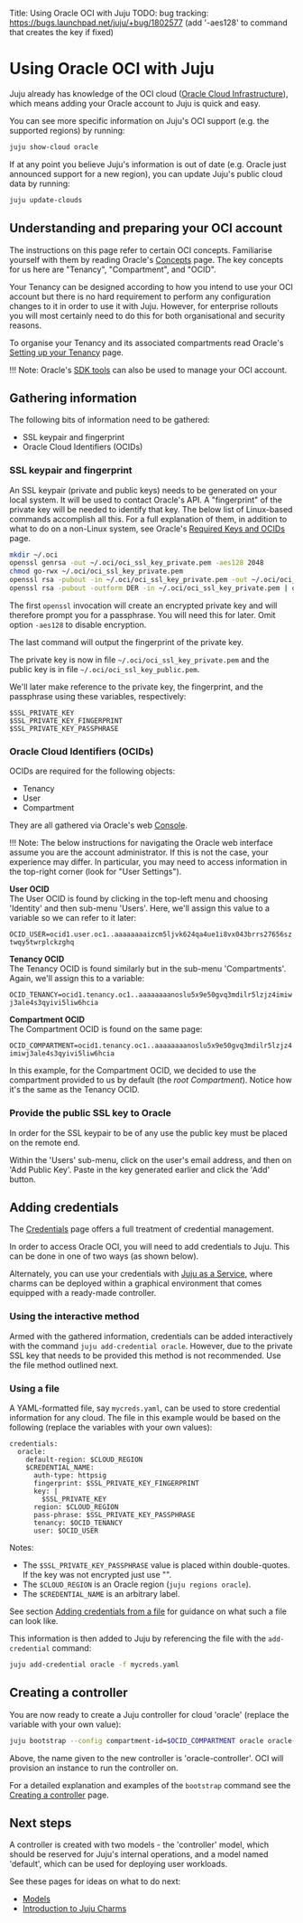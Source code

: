 Title: Using Oracle OCI with Juju
TODO:  bug tracking: https://bugs.launchpad.net/juju/+bug/1802577 (add '-aes128' to command that creates the key if fixed)

# Using Oracle OCI with Juju

Juju already has knowledge of the OCI cloud
([Oracle Cloud Infrastructure][oracle-oci]), which means adding your Oracle
account to Juju is quick and easy.

You can see more specific information on Juju's OCI support (e.g. the
supported regions) by running:

```bash
juju show-cloud oracle
```

If at any point you believe Juju's information is out of date (e.g. Oracle just 
announced support for a new region), you can update Juju's public cloud data by
running:
  
```bash
juju update-clouds
```

## Understanding and preparing your OCI account

The instructions on this page refer to certain OCI concepts. Familiarise
yourself with them by reading Oracle's [Concepts][oracle-oci-concepts] page.
The key concepts for us here are "Tenancy", "Compartment", and "OCID".

Your Tenancy can be designed according to how you intend to use your OCI
account but there is no hard requirement to perform any configuration changes
to it in order to use it with Juju. However, for enterprise rollouts you will
most certainly need to do this for both organisational and security reasons.

To organise your Tenancy and its associated compartments read Oracle's
[Setting up your Tenancy][oracle-oci-tenancy] page.

!!! Note:
    Oracle's [SDK tools][oracle-oci-cli] can also be used to manage your OCI
    account.

## Gathering information 

The following bits of information need to be gathered:

 - SSL keypair and fingerprint
 - Oracle Cloud Identifiers (OCIDs)

### SSL keypair and fingerprint

An SSL keypair (private and public keys) needs to be generated on your local
system. It will be used to contact Oracle's API. A "fingerprint" of the private
key will be needed to identify that key. The below list of Linux-based commands
accomplish all this. For a full explanation of them, in addition to what to do
on a non-Linux system, see Oracle's [Required Keys and OCIDs][oracle-oci-ssl]
page.

```bash
mkdir ~/.oci
openssl genrsa -out ~/.oci/oci_ssl_key_private.pem -aes128 2048
chmod go-rwx ~/.oci/oci_ssl_key_private.pem
openssl rsa -pubout -in ~/.oci/oci_ssl_key_private.pem -out ~/.oci/oci_ssl_key_public.pem
openssl rsa -pubout -outform DER -in ~/.oci/oci_ssl_key_private.pem | openssl md5 -c
```

The first `openssl` invocation will create an encrypted private key and will
therefore prompt you for a passphrase. You will need this for later. Omit
option `-aes128` to disable encryption.

The last command will output the fingerprint of the private key.

The private key is now in file `~/.oci/oci_ssl_key_private.pem` and the public
key is in file `~/.oci/oci_ssl_key_public.pem`.

We'll later make reference to the private key, the fingerprint, and the
passphrase using these variables, respectively:

`$SSL_PRIVATE_KEY`  
`$SSL_PRIVATE_KEY_FINGERPRINT`  
`$SSL_PRIVATE_KEY_PASSPHRASE`

### Oracle Cloud Identifiers (OCIDs)

OCIDs are required for the following objects:

 - Tenancy
 - User
 - Compartment

They are all gathered via Oracle's web [Console][oracle-oci-console].

!!! Note:
    The below instructions for navigating the Oracle web interface assume you
    are the account administrator. If this is not the case, your experience may
    differ. In particular, you may need to access information in the top-right
    corner (look for "User Settings").

**User OCID**  
The User OCID is found by clicking in the top-left menu and choosing 'Identity'
and then sub-menu 'Users'. Here, we'll assign this value to a variable so we
can refer to it later:

`OCID_USER=ocid1.user.oc1..aaaaaaaaizcm5ljvk624qa4ue1i8vx043brrs27656sztwqy5twrplckzghq`

**Tenancy OCID**  
The Tenancy OCID is found similarly but in the sub-menu 'Compartments'. Again,
we'll assign this to a variable:

`OCID_TENANCY=ocid1.tenancy.oc1..aaaaaaaanoslu5x9e50gvq3mdilr5lzjz4imiwj3ale4s3qyivi5liw6hcia`

**Compartment OCID**  
The Compartment OCID is found on the same page:

`OCID_COMPARTMENT=ocid1.tenancy.oc1..aaaaaaaanoslu5x9e50gvq3mdilr5lzjz4imiwj3ale4s3qyivi5liw6hcia`

In this example, for the Compartment OCID, we decided to use the compartment
provided to us by default (the *root Compartment*). Notice how it's the same as
the Tenancy OCID.

### Provide the public SSL key to Oracle

In order for the SSL keypair to be of any use the public key must be placed on
the remote end.

Within the 'Users' sub-menu, click on the user's email address, and then on
'Add Public Key'. Paste in the key generated earlier and click the 'Add'
button.

## Adding credentials

The [Credentials][credentials] page offers a full treatment of credential
management.

In order to access Oracle OCI, you will need to add credentials to Juju. This
can be done in one of two ways (as shown below).

Alternately, you can use your credentials with [Juju as a Service][jaas], where
charms can be deployed within a graphical environment that comes equipped with
a ready-made controller.

### Using the interactive method

Armed with the gathered information, credentials can be added interactively
with the command `juju add-credential oracle`. However, due to the private SSL
key that needs to be provided this method is not recommended. Use the file
method outlined next.

### Using a file

A YAML-formatted file, say `mycreds.yaml`, can be used to store credential
information for any cloud. The file in this example would be based on the
following (replace the variables with your own values):

```no-highlight
credentials:
  oracle:
    default-region: $CLOUD_REGION
    $CREDENTIAL_NAME:
      auth-type: httpsig
      fingerprint: $SSL_PRIVATE_KEY_FINGERPRINT
      key: |
        $SSL_PRIVATE_KEY
      region: $CLOUD_REGION
      pass-phrase: $SSL_PRIVATE_KEY_PASSPHRASE
      tenancy: $OCID_TENANCY
      user: $OCID_USER
```

Notes:

 - The `$SSL_PRIVATE_KEY_PASSPHRASE` value is placed within double-quotes. If the key was not encrypted just
use "".
 - The `$CLOUD_REGION` is an Oracle region (`juju regions oracle`).
 - The `$CREDENTIAL_NAME` is an arbitrary label.

See section [Adding credentials from a file][credentials-adding-from-file] for
guidance on what such a file can look like.

This information is then added to Juju by referencing the file with the
`add-credential` command:

```bash
juju add-credential oracle -f mycreds.yaml
```

## Creating a controller

You are now ready to create a Juju controller for cloud 'oracle' (replace the
variable with your own value):

```bash
juju bootstrap --config compartment-id=$OCID_COMPARTMENT oracle oracle-controller
```

Above, the name given to the new controller is 'oracle-controller'. OCI
will provision an instance to run the controller on.

For a detailed explanation and examples of the `bootstrap` command see the
[Creating a controller][controllers-creating] page.

## Next steps

A controller is created with two models - the 'controller' model, which should
be reserved for Juju's internal operations, and a model named 'default', which
can be used for deploying user workloads.

See these pages for ideas on what to do next:

 - [Models][models]
 - [Introduction to Juju Charms][charms]


<!-- LINKS -->

[yaml]: http://www.yaml.org/spec/1.2/spec.html
[oracle-oci]: https://cloud.oracle.com/en_US/cloud-infrastructure
[oracle-oci-concepts]: https://docs.cloud.oracle.com/iaas/Content/GSG/Concepts/concepts.htm
[oracle-oci-ssl]: https://docs.cloud.oracle.com/iaas/Content/API/Concepts/apisigningkey.htm
[oracle-oci-tenancy]: https://docs.cloud.oracle.com/iaas/Content/GSG/Concepts/settinguptenancy.htm
[oracle-oci-cli]: https://docs.cloud.oracle.com/iaas/Content/API/Concepts/sdks.htm
[oracle-oci-console]: https://console.us-phoenix-1.oraclecloud.com/
[credentials]: ./credentials.md
[jaas]: ./getting-started.md
[credentials-adding-from-file]: ./credentials.md#adding-credentials-from-a-file
[controllers-creating]: ./controllers-creating.md
[models]: ./models.md
[charms]: ./charms.md
